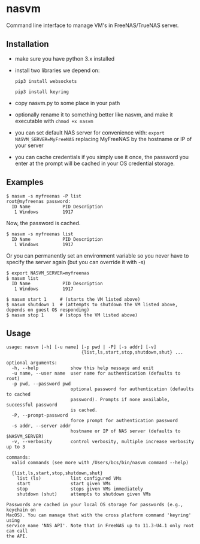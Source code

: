 # nasvm
 Command line interface to manage VM's in FreeNAS/TrueNAS server.

 ## Installation

- make sure you have python 3.x installed
- install two libraries we depend on:

    `pip3 install websockets`

    `pip3 install keyring`

- copy nasvm.py to some place in your path
- optionally rename it to something better like nasvm, and make it executable with `chmod +x nasvm`
- you can set default NAS server for convenience with:
    `export NASVM_SERVER=MyFreeNAS` replacing MyFreeNAS by the hostname or IP of your server
- you can cache credentials if you simply use it once, the password you enter at the prompt will be cached in your OS credential storage.

## Examples

```
$ nasvm -s myfreenas -P list
root@myfreenas password:
  ID Name            PID Description
   1 Windows         1917
```
Now, the password is cached.

```
$ nasvm -s myfreenas list
  ID Name            PID Description
   1 Windows         1917
```
Or you can permanently set an environment variable so you never have to specify the server again (but you can override it with -s)

```
$ export NASVM_SERVER=myfreenas
$ nasvm list
  ID Name            PID Description
   1 Windows         1917
```

```
$ nasvm start 1     # (starts the VM listed above)
$ nasvm shutdown 1  # (attempts to shutdown the VM listed above, depends on guest OS responding)
$ nasvm stop 1      # (stops the VM listed above)
```


## Usage

```
usage: nasvm [-h] [-u name] [-p pwd | -P] [-s addr] [-v]
                            {list,ls,start,stop,shutdown,shut} ...

optional arguments:
  -h, --help            show this help message and exit
  -u name, --user name  user name for authentication (defaults to root)
  -p pwd, --password pwd
                        optional password for authentication (defaults to cached
                        password). Prompts if none available, successful password
                        is cached.
  -P, --prompt-password
                        force prompt for authentication password
  -s addr, --server addr
                        hostname or IP of NAS server (defaults to $NASVM_SERVER)
  -v, --verbosity       control verbosity, multiple increase verbosity up to 3

commands:
  valid commands (see more with /Users/bcs/bin/nasvm command --help)

  {list,ls,start,stop,shutdown,shut}
    list (ls)           list configured VMs
    start               start given VMs
    stop                stops given VMs immediately
    shutdown (shut)     attempts to shutdown given VMs

Passwords are cached in your local OS storage for passwords (e.g., keychain on
MacOS). You can manage that with the cross platform command 'keyring' using
service name 'NAS API'. Note that in FreeNAS up to 11.3-U4.1 only root can call
the API.
```
